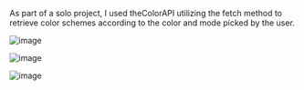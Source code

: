 As part of a solo project, I used theColorAPI utilizing the fetch method to retrieve color schemes according to the color and mode picked by the user. 

![image](https://github.com/user-attachments/assets/dc8f54f1-7856-427a-8300-536932a420ed)

![image](https://github.com/user-attachments/assets/e5a60e52-cf6c-43a7-a85b-0fe8f903e789)

![image](https://github.com/user-attachments/assets/b5b43885-4ed1-4805-be0a-2f2ebe0493bf)

